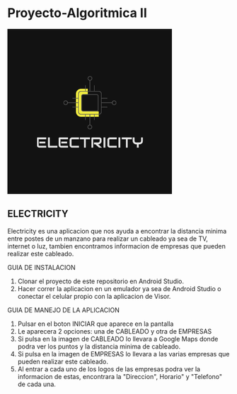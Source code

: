 # Proyecto-Algoritmica II
![Image text](https://github.com/Cami7102/Proyecto-AlgoritmicaII/blob/main/Imagenes/logo2.png)

## ELECTRICITY
Electricity es una aplicacion que nos ayuda a encontrar la distancia minima entre postes de un manzano para realizar un cableado ya sea de TV, internet o luz, tambien encontramos informacion de empresas que pueden realizar este cableado.

GUIA DE INSTALACION 

1. Clonar el proyecto de este repositorio en Android Studio.
2. Hacer correr la aplicacion en un emulador ya sea de Android Studio o conectar el celular propio con la aplicacion de Visor.

GUIA DE MANEJO DE LA APLICACION

1. Pulsar en el boton INICIAR que aparece en la pantalla
2. Le aparecera 2 opciones: una de CABLEADO y otra de EMPRESAS
3. Si pulsa en la imagen de CABLEADO lo llevara a Google Maps donde podra ver los puntos y la distancia minima de cableado.
4. Si pulsa en la imagen de EMPRESAS lo llevara a las varias empresas que pueden realizar este cableado.
5. Al entrar a cada uno de los logos de las empresas podra ver la informacion de estas, encontrara la "Direccion", Horario" y "Telefono" de cada una. 
